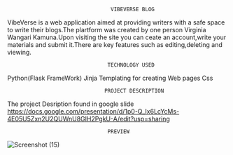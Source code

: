                                      VIBEVERSE BLOG
VibeVerse is a web application aimed at providing writers with a safe space to write their blogs.The plartform was created by one person Virginia Wangari Kamuna.Upon visiting the site you can ceate an account,write your materials and submit it.There are key features such as editing,deleting and viewing.


                                    TECHNOLOGY USED

Python(Flask FrameWork)
Jinja Templating for creating Web pages
Css

                                   PROJECT DESCRIPTION
            
The  project Desription found in google slide https://docs.google.com/presentation/d/1p0-Q_Ix6LcYcMs-4E05U5Zxn2U2QUWnU8GIH2PgkU-A/edit?usp=sharing

                                    PREVIEW
                                    
![Screenshot (15)](https://github.com/user-attachments/assets/258d2681-6dd0-4782-8105-d60416f3eeff)
